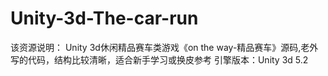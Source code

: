 # Unity-3d-The-car-run
该资源说明：  Unity 3d休闲精品赛车类游戏《on the way-精品赛车》源码,老外写的代码，结构比较清晰，适合新手学习或换皮参考  引擎版本：Unity 3d 5.2
